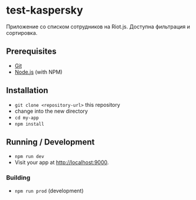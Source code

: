 # test-kaspersky

Приложение со списком сотрудников на Riot.js. Доступна фильтрация и сортировка.

## Prerequisites

* [Git](http://git-scm.com/)
* [Node.js](http://nodejs.org/) (with NPM)

## Installation

* `git clone <repository-url>` this repository
* change into the new directory
* `cd my-app`
* `npm install`

## Running / Development

* `npm run dev`
* Visit your app at [http://localhost:9000](http://localhost:9000).

### Building

* `npm run prod` (development)